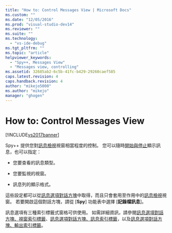 ```yaml
---
title: "How to: Control Messages View | Microsoft Docs"
ms.custom: ""
ms.date: "12/05/2016"
ms.prod: "visual-studio-dev14"
ms.reviewer: ""
ms.suite: ""
ms.technology: 
  - "vs-ide-debug"
ms.tgt_pltfrm: ""
ms.topic: "article"
helpviewer_keywords: 
  - "Spy++, Messages View"
  - "Messages view, controlling"
ms.assetid: 32685ab2-6c5b-41fc-b429-29260caef585
caps.latest.revision: 4
caps.handback.revision: 4
author: "mikejo5000"
ms.author: "mikejo"
manager: "ghogen"
---
```

# How to: Control Messages View
[!INCLUDE[vs2017banner](../code-quality/includes/vs2017banner.md)]

Spy\+\+ 提供您對[訊息檢視](../debugger/messages-view.md)視窗相當程度的控制。  您可以隨時[開始與停止](../debugger/how-to-start-and-stop-the-message-log-display.md)顯示訊息，也可以指定：  
  
-   您要查看的訊息類型。  
  
-   您要監視的視窗。  
  
-   訊息列的顯示格式。  
  
 這些設定都可以從[訊息選項對話方塊](../debugger/message-options-dialog-box.md)中取得，而且只會套用至作用中的[訊息檢視](../debugger/messages-view.md)視窗。  若要開啟這個對話方塊，請從 \[**Spy**\] 功能表中選擇 \[**記錄檔訊息**\]。  
  
 訊息選項有三種索引標籤式窗格可供使用。  如需詳細資訊，請參閱[訊息選項對話方塊、視窗索引標籤](../debugger/windows-tab-message-options-dialog-box.md)、[訊息選項對話方塊、訊息索引標籤](../debugger/messages-tab-message-options-dialog-box.md)，以及[訊息選項對話方塊、輸出索引標籤](../debugger/output-tab-message-options-dialog-box.md)。